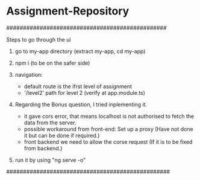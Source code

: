 # Assignment-Repository

################################################

Steps to go through the ui

1) go to my-app directory (extract my-app, cd my-app)
2) npm i (to be on the safer side)
3) navigation: 
	
	* default route is the ifrst level of assignment
	* '/level2' path for level 2 (verify at app.module.ts)
	
4) Regarding the Bonus question, I tried inplementing it.

	* it gave cors error, that means localhost is not authorised to fetch the data from the server.
	* possible workaround from front-end: Set up a proxy (Have not done it but can be done if required.)
	* front backend we need to allow the corse request (If it is to be fixed from backend.)
	
5) run it by using "ng serve -o"

#################################################
